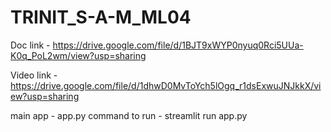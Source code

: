 # TRINIT_S-A-M_ML04

Doc link - https://drive.google.com/file/d/1BJT9xWYP0nyuq0Rci5UUa-K0q_PoL2wm/view?usp=sharing

Video link - https://drive.google.com/file/d/1dhwD0MvToYch5lOgq_r1dsExwuJNJkkX/view?usp=sharing

main app - app.py
command to run - streamlit run app.py
